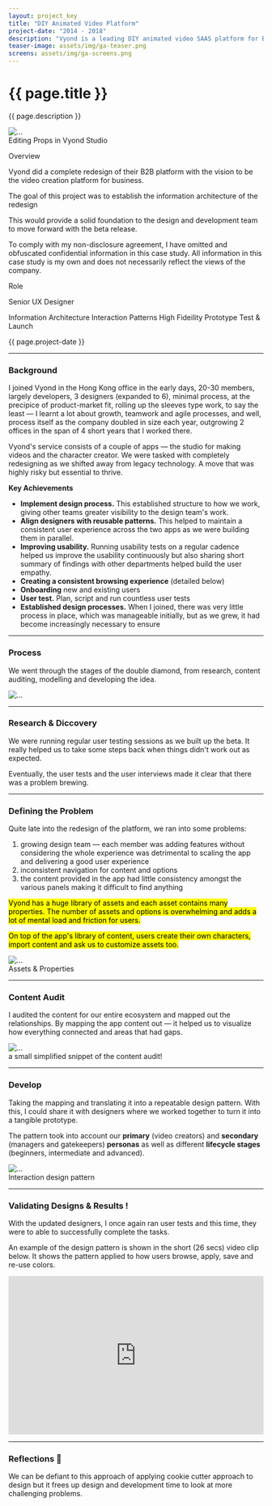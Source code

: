 ```yaml
---
layout: project_key
title: "DIY Animated Video Platform"
project-date: "2014 - 2018"
description: "Vyond is a leading DIY animated video SAAS platform for B2B."
teaser-image: assets/img/ga-teaser.png
screens: assets/img/ga-screens.png
---
```


# {{ page.title }}
{{ page.description }}

<div class="row">
  <div class="col">
    <div class="card"><img src="/assets/img/ga-screens.png" class="rounded" alt="..."></div>
    <figcaption class="figure-caption text-center">Editing Props in Vyond Studio</figcaption>
  </div>
</div>

<!-- ### Overview -->
<div class="row py-3">
    <div class="col-8">
      <p class="font-monospace">Overview</p>
      <p>Vyond did a complete redesign of their B2B platform with the vision to be the video creation platform for business.</p>
      <p>The goal of this project was to establish the information architecture of the redesign</p>
      <p>This would provide a solid foundation to the design and development team to move forward with the beta release.</p>
      <p class="fw-lighter">To comply with my non-disclosure agreement, I have omitted and obfuscated confidential information in this case study. All information in this case study is my own and does not necessarily reflect the views of the company.</p>
    </div>
    <div class="col-4">
      <p class="font-monospace">Role</p>
      <p>Senior UX Designer</p>
      <span class="badge rounded-pill bg-dark">Information Architecture</span>
      <span class="badge rounded-pill bg-dark">Interaction Patterns</span>
      <span class="badge rounded-pill bg-dark">High Fideility Prototype</span>
      <span class="badge rounded-pill bg-dark">Test & Launch</span>
      <p></p>
      <p>{{ page.project-date }}</p>
    </div>
</div>

---

### Background

I joined Vyond in the Hong Kong office in the early days, 20-30 members, largely developers, 3 designers (expanded to 6), minimal process, at the precipice of product-market fit, rolling up the sleeves type work, to say the least — I learnt a lot about growth, teamwork and agile processes, and well, process itself as the company doubled in size each year, outgrowing 2 offices in the span of 4 short years that I worked there. 

Vyond's service consists of a couple of apps — the studio for making videos and the character creator. We were tasked with completely redesigning as we shifted away from legacy technology. A move that was highly risky but essential to thrive.

**Key Achievements**
- **Implement design process.** This established structure to how we work, giving other teams greater visibility to the design team's work.
- **Align designers with reusable patterns.** This helped to maintain a consistent user experience across the two apps as we were building them in parallel.
- **Improving usability.** Running usability tests on a regular cadence helped us improve the usability continuously but also sharing short summary of findings with other departments helped build the user empathy.
- **Creating a consistent browsing experience** (detailed below)
- **Onboarding** new and existing users
- **User test.** Plan, script and run countless user tests
- **Established design processes.** When I joined, there was very little process in place, which was manageable initially, but as we grew, it had become increasingly necessary to ensure 

---

### Process

We went through the stages of the double diamond, from research, content auditing, modelling and developing the idea.

<img src="/assets/img/double-diamond-ia.svg" class="rounded" alt="...">

---

### Research & Diccovery

We were running regular user testing sessions as we built up the beta. It really helped us to take some steps back when things didn't work out as expected. 

Eventually, the user tests and the user interviews made it clear that there was a problem brewing.

---

### Defining the Problem

Quite late into the redesign of the platform, we ran into some problems:

1. growing design team — each member was adding features without considering the whole experience was detrimental to scaling the app and delivering a good user experience
2. inconsistent navigation for content and options
3. the content provided in the app had little consistency amongst the various panels making it difficult to find anything

<mark>Vyond has a huge library of assets and each asset contains many properties. The number of assets and options is overwhelming and adds a lot of mental load and friction for users.</mark>

<mark>On top of the app's library of content, users create their own characters, import content and ask us to customize assets too.</mark>

<img src="/assets/img/properties.png" class="rounded" alt="...">
<figcaption class="figure-caption text-center">Assets & Properties</figcaption>

---

### Content Audit

I audited the content for our entire ecosystem and mapped out the relationships. By mapping the app content out — it helped us to visualize how everything connected and areas that had gaps.

<img src="/assets/img/properties.png" class="rounded" alt="...">
<figcaption class="figure-caption text-center">a small simplified snippet of the content audit!</figcaption>

---

### Develop

Taking the mapping and translating it into a repeatable design pattern. With this, I could share it with designers where we worked together to turn it into a tangible prototype.

The pattern took into account our **primary** (video creators) and **secondary** (managers and gatekeepers) **personas** as well as different **lifecycle stages** (beginners, intermediate and advanced).

<img src="/assets/img/journey.png" class="rounded" alt="...">
<figcaption class="figure-caption text-center">Interaction design pattern</figcaption>


---

### Validating Designs & Results !

With the updated designers, I once again ran user tests and this time, they were to able to successfully complete the tasks.

An example of the design pattern is shown in the short (26 secs) video clip below. It shows the pattern applied to how users browse, apply, save and re-use colors.

<div style="padding:62.12% 0 0 0;position:relative;">
  <iframe src="https://player.vimeo.com/video/676490224?h=a49b27c683&amp;badge=0&amp;autopause=0&amp;player_id=0&amp;app_id=58479" frameborder="0" allow="autoplay; fullscreen; picture-in-picture" allowfullscreen style="position:absolute;top:0;left:0;width:100%;height:100%;" title="colorproperties">
    
  </iframe>
</div>
  <script src="https://player.vimeo.com/api/player.js"></script>
  <p></p>

  ---

### Reflections 🍪

We can be defiant to this approach of applying cookie cutter approach to design but it frees up design and development time to look at more challenging problems.

